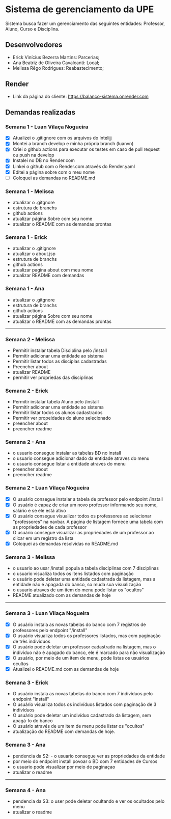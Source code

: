 # Sistema de gerenciamento da UPE
Sistema busca fazer um gerenciamento das seguintes entidades: Professor, Aluno, Curso e Disciplina.

## Desenvolvedores

- Erick Vinícius Bezerra Martins: Parcerias;
- Ana Beatriz de Oliveira Cavalcanti: Local;
- Melissa Rêgo Rodrigues: Reabastecimento;

## Render

- Link da página do cliente: https://balanco-sistema.onrender.com


## Demandas realizadas

### Semana 1 - Luan Vilaça Nogueira
- [x] Atualizei o .gitignore com os arquivos do Intelijj
- [x] Montei a branch develop e minha própria branch (luanvn)
- [x] Criei o github actions para executar os testes em caso de pull request ou push na develop
- [x] Instalei no DB no Render.com
- [x] Linkei o github com o Render.com através do Render.yaml
- [x] Editei a página sobre com o meu nome
- [ ] Coloquei as demandas no README.md

### Semana 1 - Melissa
- atualizar o .gitgnore
- estrutura de branchs
- github actions
- atualizar página Sobre com seu nome
- atualizar o README com as demandas prontas

### Semana 1 - Erick
- atualizar o .gitignore
- atualizar o about.jsp
- estrutura de branchs
- github actions
- atualizar pagina about com meu nome
- atualizar README com demandas

### Semana 1 - Ana
- atualizar o .gitgnore
- estrutura de branchs
- github actions
- atualizar página Sobre com seu nome
- atualizar o README com as demandas prontas

---

### Semana 2 - Melissa
- Permitir instalar tabela Disciplina pelo /install
- Permitir adicionar uma entidade ao sistema
- Permitir listar todos as disciplas cadastradas
- Preencher about
- atualizar README
- permitir ver propriedas das disciplinas

### Semana 2 - Erick
- Permitir instalar tabela Aluno pelo /install
- Permitir adicionar uma entidade ao sistema
- Permitir listar todos os alunos cadastrados
- Permitir ver propeidades do aluno selecionado
- preencher about
- preencher readme
### Semana 2 - Ana
- o usuario consegue instalar as tabelas BD no install
- o usuario consegue adicionar dado da entidade atraves do menu
- o usuario consegue listar a entidade atraves do menu
- preencher about
- preencher readme

### Semana 2 - Luan Vilaça Nogueira
- [x] O usuário consegue instalar a tabela de professor pelo endpoint /install
- [x] O usuário é capaz de criar um novo professor informando seu nome, salário e se ele está ativo
- [x] O usuário consegue visualizar todos os professores ao selecionar "professores" na navbar. A página de listagem fornece uma tabela com as propriedades de cada professor
- [x] O usuário consegue visualizar as propriedades de um professor ao clicar em um registro da lista
- [x] Coloquei as demandas resolvidas no README.md

### Semana 3 - Melissa
- o usuario ao usar /install popula a tabela disciplinas com 7 disciplinas
- o usuario visualiza todos os itens listados com paginação
- o usuário pode deletar uma entidade cadastrada da listagem, mas a entidade não é apagada do banco, so muda sua visualização
- o usuario atraves de um item do menu pode listar os "ocultos"
- README atualizado com as demandas de hoje

---

### Semana 3 - Luan Vilaça Nogueira
- [X] O usuário instala as novas tabelas do banco com 7 registros de professores pelo
  endpoint "/install"
- [X] O usuário visualiza todos os professores listados, mas com paginação de três
  indivíduos
- [X] O usuário pode deletar um professor cadastrado na listagem,
  mas o indivíduo não é apagado do banco, ele é marcado para
  não visualização
- [X] O usuário, por meio de um item de menu, pode listas os
  usuários ocultos
- [X] Atualizei o README.md com as demandas de hoje

### Semana 3 - Erick
- O usuário instala as novas tabelas do banco com 7 indivíduos pelo endpoint "install"
- O usuário visualiza todos os indivíduos listados com paginação de 3 indivíduos
- O usuário pode deletar um indivíduo cadastrado da listagem, sem apagá-lo do banco
- O usuário através de um item de menu pode listar os "ocultos"
- atualização do README com demandas de hoje.

### Semana 3 - Ana
- pendencia da S2: - o usuario consegue ver as propriedades da entidade
- por meio do endpoint install povoar o BD com 7 entidades de Cursos
- o usuario pode visualizar por meio de paginaçao
- atualizar o readme

---

### Semana 4 - Ana
- pendencia da S3: o user pode deletar ocultando e ver os ocultados pelo menu
- atualizar o readme